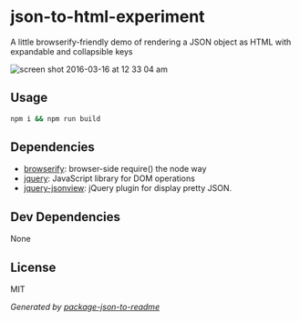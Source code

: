 # json-to-html-experiment

A little browserify-friendly demo of rendering a JSON object as HTML with expandable and collapsible keys

![screen shot 2016-03-16 at 12 33 04 am](https://cloud.githubusercontent.com/assets/2289/13804996/b0a8046c-eb0e-11e5-9fc3-f37a9a0e8d09.png)

## Usage

```sh
npm i && npm run build
```

## Dependencies

- [browserify](https://github.com/substack/node-browserify): browser-side require() the node way
- [jquery](https://github.com/jquery/jquery): JavaScript library for DOM operations
- [jquery-jsonview](https://github.com/yesmeck/jquery-jsonview): jQuery plugin for display pretty JSON.

## Dev Dependencies


None

## License

MIT

_Generated by [package-json-to-readme](https://github.com/zeke/package-json-to-readme)_
